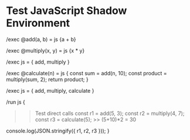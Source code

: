 # Test JavaScript Shadow Environment

/exec @add(a, b) = js {a + b}

/exec @multiply(x, y) = js {x * y}

/exec js = { add, multiply }

/exec @calculate(n) = js {
  const sum = add(n, 10);
  const product = multiply(sum, 2);
  return product;
}

/exec js = { add, multiply, calculate }

/run js {
  >> Test direct calls
  const r1 = add(5, 3);
  const r2 = multiply(4, 7);
  const r3 = calculate(5); >> (5+10)*2 = 30
  
  console.log(JSON.stringify({ r1, r2, r3 }));
}